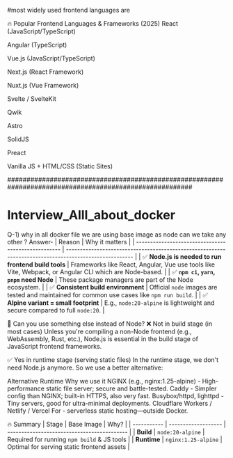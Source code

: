 #most widely used frontend languages are

🔥 Popular Frontend Languages & Frameworks (2025)
React (JavaScript/TypeScript)

Angular (TypeScript)

Vue.js (JavaScript/TypeScript)

Next.js (React Framework)

Nuxt.js (Vue Framework)

Svelte / SvelteKit

Qwik

Astro

SolidJS

Preact

Vanilla JS + HTML/CSS (Static Sites)

########################################################################################################

# Interview_Alll_about_docker
Q-1) why in all docker file we are using base image as node can we take any other ?
Answer-
| Reason                                              | Why it matters                                                                                         |
| --------------------------------------------------- | ------------------------------------------------------------------------------------------------------ |
| ✅ **Node.js is needed to run frontend build tools** | Frameworks like React, Angular, Vue use tools like Vite, Webpack, or Angular CLI which are Node-based. |
| ✅ **`npm ci`, `yarn`, `pnpm` need Node**            | These package managers are part of the Node ecosystem.                                                 |
| ✅ **Consistent build environment**                  | Official `node` images are tested and maintained for common use cases like `npm run build`.            |
| ✅ **Alpine variant = small footprint**              | E.g., `node:20-alpine` is lightweight and secure compared to full `node:20`.                           |
 

🔀 Can you use something else instead of Node?
❌ Not in build stage (in most cases)
Unless you're compiling a non-Node frontend (e.g., WebAssembly, Rust, etc.), Node.js is essential in the build stage of JavaScript frontend frameworks.

✅ Yes in runtime stage (serving static files)
In the runtime stage, we don't need Node.js anymore. So we use a better alternative:

Alternative Runtime	Why we use it
NGINX (e.g., nginx:1.25-alpine)	- High-performance static file server; secure and battle-tested.
Caddy	- Simpler config than NGINX; built-in HTTPS, also very fast.
Busybox/httpd, lighttpd -	Tiny servers, good for ultra-minimal deployments.
Cloudflare Workers / Netlify / Vercel	For - serverless static hosting—outside Docker.


🔥 Summary
| Stage       | Base Image          | Why?                                        |
| ----------- | ------------------- | ------------------------------------------- |
| **Build**   | `node:20-alpine`    | Required for running `npm build` & JS tools |
| **Runtime** | `nginx:1.25-alpine` | Optimal for serving static frontend assets  |

